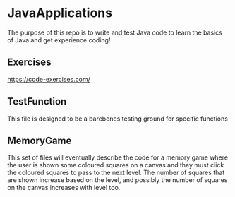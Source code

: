 # JavaApplications

The purpose of this repo is to write and test Java code to learn the basics of Java and get experience coding!

## Exercises

https://code-exercises.com/

## TestFunction

This file is designed to be a barebones testing ground for specific functions

## MemoryGame

This set of files will eventually describe the code for a memory game where the user is shown some coloured squares on a canvas and they must click the coloured squares to pass to the next level. The number of squares that are shown increase based on the level, and possibly the number of squares on the canvas increases with level too.
